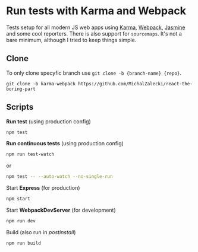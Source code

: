 # Run tests with Karma and Webpack

Tests setup for all modern JS web apps using [Karma](http://karma-runner.github.io/), [Webpack](https://webpack.github.io/), [Jasmine](http://jasmine.github.io/) and some cool reporters. There is also support for `sourcemaps`. It's not a bare minimum, although I tried to keep things simple.

## Clone

To only clone specyfic branch use `git clone -b {branch-name} {repo}`.

```
git clone -b karma-webpack https://github.com/MichalZalecki/react-the-boring-part
```

## Scripts

**Run test** (using production config)

```bash
npm test
```

**Run continuous tests** (using production config)

```bash
npm run test-watch
```

or

```bash
npm test -- --auto-watch --no-single-run
```

Start **Express** (for production)

```bash
npm start
```

Start **WebpackDevServer** (for development)

```bash
npm run dev
```

Build (also run in *postinstall*)

```bash
npm run build
```

